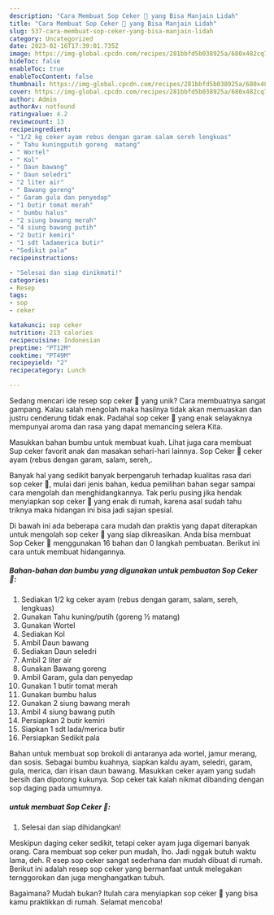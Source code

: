 ```yaml
---
description: "Cara Membuat Sop Ceker 🐔 yang Bisa Manjain Lidah"
title: "Cara Membuat Sop Ceker 🐔 yang Bisa Manjain Lidah"
slug: 537-cara-membuat-sop-ceker-yang-bisa-manjain-lidah
category: Uncategorized
date: 2023-02-16T17:39:01.735Z
image: https://img-global.cpcdn.com/recipes/281bbfd5b038925a/680x482cq70/sop-ceker-foto-resep-utama.jpg
hideToc: false
enableToc: true
enableTocContent: false
thumbnail: https://img-global.cpcdn.com/recipes/281bbfd5b038925a/680x482cq70/sop-ceker-foto-resep-utama.jpg
cover: https://img-global.cpcdn.com/recipes/281bbfd5b038925a/680x482cq70/sop-ceker-foto-resep-utama.jpg
author: Admin
authorAv: notfound
ratingvalue: 4.2
reviewcount: 13
recipeingredient:
- "1/2 kg ceker ayam rebus dengan garam salam sereh lengkuas"
- " Tahu kuningputih goreng  matang"
- " Wortel"
- " Kol"
- " Daun bawang"
- " Daun seledri"
- "2 liter air"
- " Bawang goreng"
- " Garam gula dan penyedap"
- "1 butir tomat merah"
- " bumbu halus"
- "2 siung bawang merah"
- "4 siung bawang putih"
- "2 butir kemiri"
- "1 sdt ladamerica butir"
- "Sedikit pala"
recipeinstructions:

- "Selesai dan siap dinikmati!"
categories:
- Resep
tags:
- sop
- ceker

katakunci: sop ceker 
nutrition: 213 calories
recipecuisine: Indonesian
preptime: "PT12M"
cooktime: "PT49M"
recipeyield: "2"
recipecategory: Lunch

---
```





Sedang mencari ide resep sop ceker 🐔 yang unik? Cara membuatnya sangat gampang. Kalau salah mengolah maka hasilnya tidak akan memuaskan dan justru cenderung tidak enak. Padahal sop ceker 🐔 yang enak selayaknya mempunyai aroma dan rasa yang dapat memancing selera Kita.





Masukkan bahan bumbu untuk membuat kuah. Lihat juga cara membuat Sup ceker favorit anak dan masakan sehari-hari lainnya. Sop Ceker 🐔 ceker ayam (rebus dengan garam, salam, sereh,.

Banyak hal yang sedikit banyak berpengaruh terhadap kualitas rasa dari sop ceker 🐔, mulai dari jenis bahan, kedua pemilihan bahan segar sampai cara mengolah dan menghidangkannya. Tak perlu pusing jika hendak menyiapkan sop ceker 🐔 yang enak di rumah, karena asal sudah tahu triknya maka hidangan ini bisa jadi sajian spesial.






Di bawah ini ada beberapa cara mudah dan praktis yang dapat diterapkan untuk mengolah sop ceker 🐔 yang siap dikreasikan. Anda bisa membuat Sop Ceker 🐔 menggunakan 16 bahan dan 0 langkah pembuatan. Berikut ini cara untuk membuat hidangannya.

<!--inarticleads1-->

##### Bahan-bahan dan bumbu yang digunakan untuk pembuatan Sop Ceker 🐔:

1. Sediakan 1/2 kg ceker ayam (rebus dengan garam, salam, sereh, lengkuas)
1. Gunakan  Tahu kuning/putih (goreng ½ matang)
1. Gunakan  Wortel
1. Sediakan  Kol
1. Ambil  Daun bawang
1. Sediakan  Daun seledri
1. Ambil 2 liter air
1. Gunakan  Bawang goreng
1. Ambil  Garam, gula dan penyedap
1. Gunakan 1 butir tomat merah
1. Gunakan  bumbu halus
1. Gunakan 2 siung bawang merah
1. Ambil 4 siung bawang putih
1. Persiapkan 2 butir kemiri
1. Siapkan 1 sdt lada/merica butir
1. Persiapkan Sedikit pala


Bahan untuk membuat sop brokoli di antaranya ada wortel, jamur merang, dan sosis. Sebagai bumbu kuahnya, siapkan kaldu ayam, seledri, garam, gula, merica, dan irisan daun bawang. Masukkan ceker ayam yang sudah bersih dan dipotong kukunya. Sop ceker tak kalah nikmat dibanding dengan sop daging pada umumnya. 

<!--inarticleads2-->

#####  untuk membuat Sop Ceker 🐔:


1. Selesai dan siap dihidangkan!

Meskipun daging ceker sedikit, tetapi ceker ayam juga digemari banyak orang. Cara membuat sop ceker pun mudah, lho. Jadi nggak butuh waktu lama, deh. R esep sop ceker sangat sederhana dan mudah dibuat di rumah. Berikut ini adalah resep sop ceker yang bermanfaat untuk melegakan ternggorokan dan juga menghangatkan tubuh. 

Bagaimana? Mudah bukan? Itulah cara menyiapkan sop ceker 🐔 yang bisa kamu praktikkan di rumah. Selamat mencoba!
